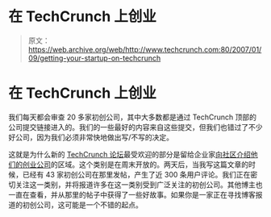 # 在 TechCrunch 上创业

> 原文：<https://web.archive.org/web/http://www.techcrunch.com:80/2007/01/09/getting-your-startup-on-techcrunch>

# 在 TechCrunch 上创业

我们每天都会审查 20 多家初创公司，其中大多数都是通过 TechCrunch 顶部的公司提交链接进入的。我们的一些最好的内容来自这些提交，但我们也错过了不少好公司，因为我们必须非常快地做出写/不写的决定。

这就是为什么新的 [TechCrunch 论坛](https://web.archive.org/web/20220811112329/http://forums.beta.techcrunch.com/)最受欢迎的部分是留给企业家[向社区介绍他们的创业公司](https://web.archive.org/web/20220811112329/http://forums.beta.techcrunch.com/forums/forum.jspa?forumID=11)的区域。这个类别是在周末开放的。两天后，当我写这篇文章的时候，已经有 43 家初创公司在那里发帖，产生了近 300 条用户评论。我们正在密切关注这一类别，并将报道许多在这一类别受到广泛关注的初创公司。其他博主也一直在查看，并从那里的帖子中获得了一些好故事。如果你是一家正在寻找博客报道的初创公司，这可能是一个不错的起点。
